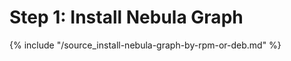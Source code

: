 # Step 1: Install Nebula Graph

{% include "/source_install-nebula-graph-by-rpm-or-deb.md" %}
<!-- The line above is for content reusing. The source file is in the docs-2.0/reuse directory. -->
